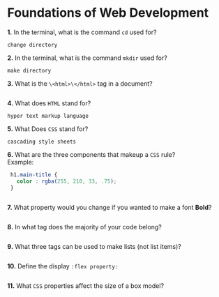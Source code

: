 # Foundations of Web Development

**1.** In the terminal, what is the command `cd` used for?
<!-- enter you answer in the space below -->
```
change directory
```

**2.** In the terminal, what is the command `mkdir` used for?
<!-- enter you answer in the space below -->
```
make directory
```

**3.** What is the `\<html>\</html>` tag in a document?
<!-- enter you answer in the space below -->
```

```

**4.** What does `HTML` stand for?
<!-- enter you answer in the space below -->
```
hyper text markup language 
```

**5.** What Does `CSS` stand for?
<!-- enter you answer in the space below -->
```
cascading style sheets
```

**6.** What are the three components that makeup a `CSS` rule? <br> Example:
```css
 h1.main-title {
   color : rgba(255, 210, 33, .75);
 }
```
<!-- enter you answer in the space below -->
```

```

**7.** What property would you change if you wanted to make a font **Bold**?
<!-- enter you answer in the space below -->
```

```

**8.** In what tag does the majority of your code belong?
<!-- enter you answer in the space below -->
```

```

**9.** What three tags can be used to make lists (not list items)?
<!-- enter you answer in the space below -->
```

```

**10.** Define the display `:flex property:`
<!-- enter you answer in the space below -->
```

```

**11.** What `CSS` properties affect the size of a box model?
<!-- enter you answer in the space below -->
```

```
